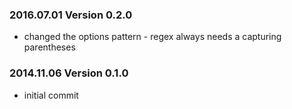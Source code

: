 ### 2016.07.01 Version 0.2.0
  * changed the options pattern - regex always needs a capturing parentheses
### 2014.11.06 Version 0.1.0
  * initial commit